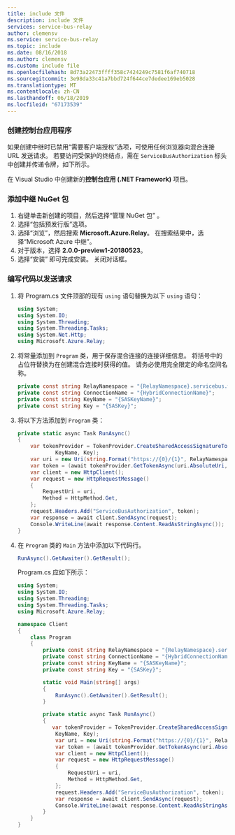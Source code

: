 ```yaml
---
title: include 文件
description: include 文件
services: service-bus-relay
author: clemensv
ms.service: service-bus-relay
ms.topic: include
ms.date: 08/16/2018
ms.author: clemensv
ms.custom: include file
ms.openlocfilehash: 8d73a22473ffff358c7424249c7581f6af740718
ms.sourcegitcommit: 3e98da33c41a7bbd724f644ce7dedee169eb5028
ms.translationtype: MT
ms.contentlocale: zh-CN
ms.lasthandoff: 06/18/2019
ms.locfileid: "67173539"
---
```

### <a name="create-a-console-application"></a>创建控制台应用程序

如果创建中继时已禁用“需要客户端授权”选项，可使用任何浏览器向混合连接 URL 发送请求。 若要访问受保护的终结点，需在 `ServiceBusAuthorization` 标头中创建并传递令牌，如下所示。

在 Visual Studio 中创建新的**控制台应用 (.NET Framework)** 项目。

### <a name="add-the-relay-nuget-package"></a>添加中继 NuGet 包

1. 右键单击新创建的项目，然后选择“管理 NuGet 包”  。
2. 选择“包括预发行版”选项。  
3. 选择“浏览”，然后搜索 **Microsoft.Azure.Relay**。  在搜索结果中，选择“Microsoft Azure 中继”。 
4. 对于版本，选择 **2.0.0-preview1-20180523**。 
5. 选择“安装”  即可完成安装。 关闭对话框。

### <a name="write-code-to-send-requests"></a>编写代码以发送请求

1. 将 Program.cs 文件顶部的现有 `using` 语句替换为以下 `using` 语句：
   
    ```csharp
    using System;
    using System.IO;
    using System.Threading;
    using System.Threading.Tasks;
    using System.Net.Http;
    using Microsoft.Azure.Relay;
    ```
2. 将常量添加到 `Program` 类，用于保存混合连接的连接详细信息。 将括号中的占位符替换为在创建混合连接时获得的值。 请务必使用完全限定的命名空间名称。
   
    ```csharp
    private const string RelayNamespace = "{RelayNamespace}.servicebus.windows.net";
    private const string ConnectionName = "{HybridConnectionName}";
    private const string KeyName = "{SASKeyName}";
    private const string Key = "{SASKey}";
    ```
3. 将以下方法添加到 `Program` 类：
   
    ```csharp
    private static async Task RunAsync()
    {
        var tokenProvider = TokenProvider.CreateSharedAccessSignatureTokenProvider(
                KeyName, Key);
        var uri = new Uri(string.Format("https://{0}/{1}", RelayNamespace, ConnectionName));
        var token = (await tokenProvider.GetTokenAsync(uri.AbsoluteUri, TimeSpan.FromHours(1))).TokenString;
        var client = new HttpClient();
        var request = new HttpRequestMessage()
        {
            RequestUri = uri,
            Method = HttpMethod.Get,
        };
        request.Headers.Add("ServiceBusAuthorization", token);
        var response = await client.SendAsync(request);
        Console.WriteLine(await response.Content.ReadAsStringAsync());        Console.ReadLine();
    }
    ```
4. 在 `Program` 类的 `Main` 方法中添加以下代码行。
   
    ```csharp
    RunAsync().GetAwaiter().GetResult();
    ```
   
    Program.cs 应如下所示：
   
    ```csharp
    using System;
    using System.IO;
    using System.Threading;
    using System.Threading.Tasks;
    using Microsoft.Azure.Relay;
   
    namespace Client
    {
        class Program
        {
            private const string RelayNamespace = "{RelayNamespace}.servicebus.windows.net";
            private const string ConnectionName = "{HybridConnectionName}";
            private const string KeyName = "{SASKeyName}";
            private const string Key = "{SASKey}";
   
            static void Main(string[] args)
            {
                RunAsync().GetAwaiter().GetResult();
            }
   
            private static async Task RunAsync()
            {
               var tokenProvider = TokenProvider.CreateSharedAccessSignatureTokenProvider(
                KeyName, Key);
                var uri = new Uri(string.Format("https://{0}/{1}", RelayNamespace, ConnectionName));
                var token = (await tokenProvider.GetTokenAsync(uri.AbsoluteUri, TimeSpan.FromHours(1))).TokenString;
                var client = new HttpClient();
                var request = new HttpRequestMessage()
                {
                    RequestUri = uri,
                    Method = HttpMethod.Get,
                };
                request.Headers.Add("ServiceBusAuthorization", token);
                var response = await client.SendAsync(request);
                Console.WriteLine(await response.Content.ReadAsStringAsync());
            }
        }
    }
    ```

